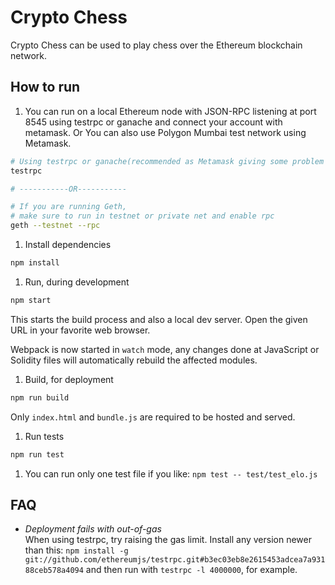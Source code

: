# Crypto Chess


Crypto Chess can be used to play chess over the Ethereum blockchain network.

## How to run

1. You can run on a local Ethereum node with JSON-RPC listening at port 8545 using testrpc or ganache and connect your account with metamask. 
   Or You can also use Polygon Mumbai test network using Metamask.

  ```bash
  # Using testrpc or ganache(recommended as Metamask giving some problem on some contracts)
  testrpc

  # -----------OR-----------

  # If you are running Geth, 
  # make sure to run in testnet or private net and enable rpc
  geth --testnet --rpc
  ```

1. Install dependencies

  ```bash
  npm install
  ```

1. Run, during development

  ```bash
  npm start
  ```

  This starts the build process and also a local dev server. Open the given URL in your favorite web browser.

  Webpack is now started in `watch` mode, any changes done at JavaScript or Solidity files will automatically rebuild the affected modules.

1. Build, for deployment

  ```bash
  npm run build
  ```

  Only `index.html` and `bundle.js` are required to be hosted and served.

1. Run tests

  ```bash
  npm run test
  ```

1. You can run only one test file if you like: `npm test -- test/test_elo.js`

## FAQ

- _Deployment fails with out-of-gas_  
  When using testrpc, try raising the gas limit. Install any version newer than this:
  `npm install -g git://github.com/ethereumjs/testrpc.git#b3ec03eb8e2615453adcea7a93188ceb578a4094`
  and then run with `testrpc -l 4000000`, for example.
